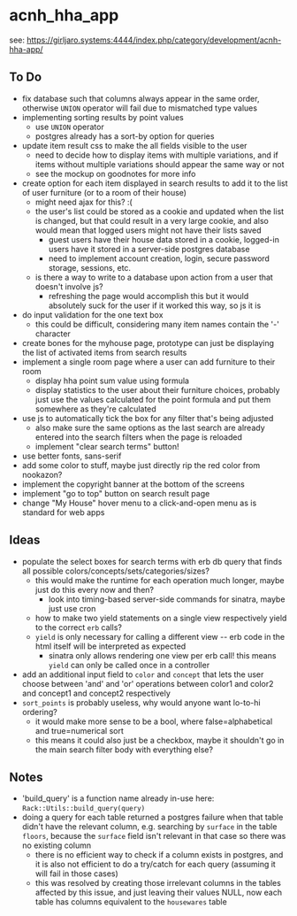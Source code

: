 # acnh_hha_app

see: https://girljaro.systems:4444/index.php/category/development/acnh-hha-app/

## To Do
* fix database such that columns always appear in the same order, otherwise `UNION` operator will fail due to mismatched type values
* implementing sorting results by point values
    * use `UNION` operator
    * postgres already has a sort-by option for queries
* update item result css to make the all fields visible to the user
    * need to decide how to display items with multiple variations, and if items without multiple variations should appear the same way or not
    * see the mockup on goodnotes for more info
* create option for each item displayed in search results to add it to the list of user furniture (or to a room of their house)
    * might need ajax for this? :(
    * the user's list could be stored as a cookie and updated when the list is changed, but that could result in a very large cookie, and also would mean that logged users might not have their lists saved
        * guest users have their house data stored in a cookie, logged-in users have it stored in a server-side postgres database
        * need to implement account creation, login, secure password storage, sessions, etc.
    * is there a way to write to a database upon action from a user that doesn't involve js?
        * refreshing the page would accomplish this but it would absolutely suck for the user if it worked this way, so js it is
* do input validation for the one text box
    * this could be difficult, considering many item names contain the '-' character
* create bones for the myhouse page, prototype can just be displaying the list of activated items from search results
* implement a single room page where a user can add furniture to their room
    * display hha point sum value using formula
    * display statistics to the user about their furniture choices, probably just use the values calculated for the point formula and put them somewhere as they're calculated
* use js to automatically tick the box for any filter that's being adjusted
    * also make sure the same options as the last search are already entered into the search filters when the page is reloaded
    * implement "clear search terms" button!
* use better fonts, sans-serif
* add some color to stuff, maybe just directly rip the red color from nookazon?
* implement the copyright banner at the bottom of the screens
* implement "go to top" button on search result page
* change "My House" hover menu to a click-and-open menu as is standard for web apps

## Ideas
* populate the select boxes for search terms with erb db query that finds all possible colors/concepts/sets/categories/sizes? 
    * this would make the runtime for each operation much longer, maybe just do this every now and then?
        * look into timing-based server-side commands for sinatra, maybe just use cron
    * how to make two yield statements on a single view respectively yield to the correct `erb` calls?
    * `yield` is only necessary for calling a different view -- erb code in the html itself will be interpreted as expected
        * sinatra only allows rendering one view per erb call! this means `yield` can only be called once in a controller
* add an additional input field to `color` and `concept` that lets the user choose between 'and' and 'or' operations between color1 and color2 and concept1 and concept2 respectively
* `sort_points` is probably useless, why would anyone want lo-to-hi ordering?
    * it would make more sense to be a bool, where false=alphabetical and true=numerical sort
    * this means it could also just be a checkbox, maybe it shouldn't go in the main search filter body with everything else?

## Notes
* 'build_query' is a function name already in-use here: `Rack::Utils::build_query(query)`
* doing a query for each table returned a postgres failure when that table didn't have the relevant column, e.g. searching by `surface` in the table `floors`, because the `surface` field isn't relevant in that case so there was no existing column
    * there is no efficient way to check if a column exists in postgres, and it is also not efficient to do a try/catch for each query (assuming it will fail in those cases)
    * this was resolved by creating those irrelevant columns in the tables affected by this issue, and just leaving their values NULL, now each table has columns equivalent to the `housewares` table